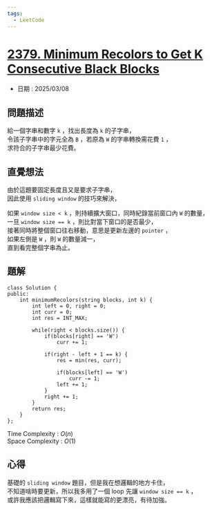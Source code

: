 ```yaml
---
tags:
  - LeetCode
---
```


# [2379. Minimum Recolors to Get K Consecutive Black Blocks](https://leetcode.com/problems/minimum-recolors-to-get-k-consecutive-black-blocks/description/?envType=daily-question&envId=2025-03-08)  

+ 日期 : 2025/03/08  

## 問題描述  

給一個字串和數字 `k` ，找出長度為 `k` 的子字串，  
令該子字串中的字元全為 `B` ，若原為 `W` 的字串轉換需花費 `1` ，  
求符合的子字串最少花費。  

## 直覺想法  

由於這題要固定長度且又是要求子字串，  
因此使用 `sliding window` 的技巧來解決，  

如果 `window size < k` ，則持續擴大窗口，同時紀錄當前窗口內 `W` 的數量，  
一旦 `window size == k` ，則比對當下窗口的是否最少，  
接著同時將整個窗口往右移動，意思是更新左邊的 `pointer` ，  
如果左側是 `W` ，則 `W` 的數量減一，  
直到看完整個字串為止。  

## 題解  

```cpp=
class Solution {
public:
    int minimumRecolors(string blocks, int k) {
        int left = 0, right = 0;
        int curr = 0;
        int res = INT_MAX;

        while(right < blocks.size()) {
            if(blocks[right] == 'W')
                curr += 1;
            
            if(right - left + 1 == k) {
                res = min(res, curr);

                if(blocks[left] == 'W')
                    curr -= 1;
                left += 1;
            }
            right += 1;
        }
        return res;
    }
};
```

Time Complexity : $O(n)$  
Space Complexity : $O(1)$  

## 心得  

基礎的 `sliding window` 題目，但是我在想邏輯的地方卡住，  
不知道啥時要更新，所以我多用了一個 loop 先讓 `window size == k` ，  
或許我應該把邏輯寫下來，這樣就能寫的更漂亮，有待加強。  
